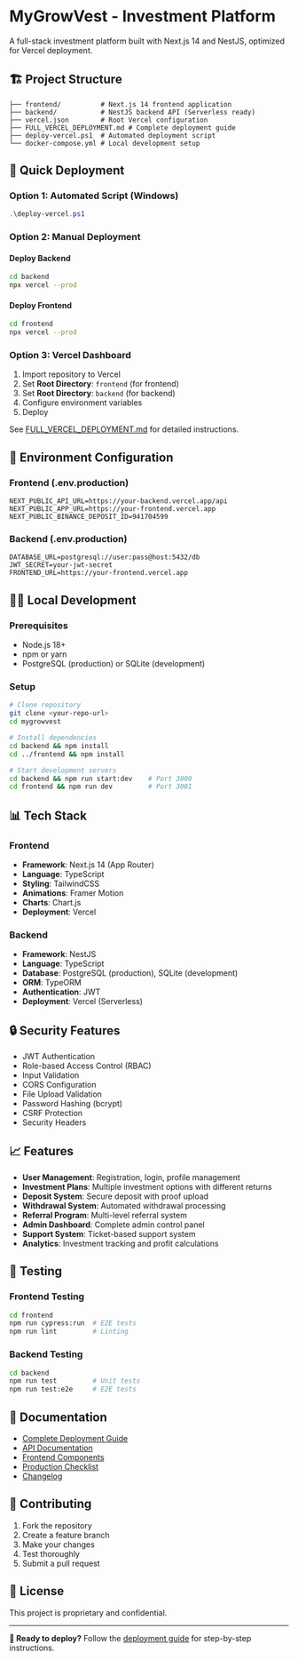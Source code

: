 # MyGrowVest - Investment Platform

A full-stack investment platform built with Next.js 14 and NestJS, optimized for Vercel deployment.

## 🏗️ Project Structure

```
├── frontend/          # Next.js 14 frontend application
├── backend/           # NestJS backend API (Serverless ready)
├── vercel.json        # Root Vercel configuration
├── FULL_VERCEL_DEPLOYMENT.md # Complete deployment guide
├── deploy-vercel.ps1  # Automated deployment script
└── docker-compose.yml # Local development setup
```

## 🚀 Quick Deployment

### Option 1: Automated Script (Windows)
```powershell
.\deploy-vercel.ps1
```

### Option 2: Manual Deployment

#### Deploy Backend
```bash
cd backend
npx vercel --prod
```

#### Deploy Frontend
```bash
cd frontend
npx vercel --prod
```

### Option 3: Vercel Dashboard
1. Import repository to Vercel
2. Set **Root Directory**: `frontend` (for frontend)
3. Set **Root Directory**: `backend` (for backend)
4. Configure environment variables
5. Deploy

See [FULL_VERCEL_DEPLOYMENT.md](./FULL_VERCEL_DEPLOYMENT.md) for detailed instructions.

## 🔧 Environment Configuration

### Frontend (.env.production)
```env
NEXT_PUBLIC_API_URL=https://your-backend.vercel.app/api
NEXT_PUBLIC_APP_URL=https://your-frontend.vercel.app
NEXT_PUBLIC_BINANCE_DEPOSIT_ID=941704599
```

### Backend (.env.production)
```env
DATABASE_URL=postgresql://user:pass@host:5432/db
JWT_SECRET=your-jwt-secret
FRONTEND_URL=https://your-frontend.vercel.app
```

## 🏃‍♂️ Local Development

### Prerequisites
- Node.js 18+
- npm or yarn
- PostgreSQL (production) or SQLite (development)

### Setup
```bash
# Clone repository
git clone <your-repo-url>
cd mygrowvest

# Install dependencies
cd backend && npm install
cd ../frontend && npm install

# Start development servers
cd backend && npm run start:dev    # Port 3000
cd frontend && npm run dev         # Port 3001
```

## 📊 Tech Stack

### Frontend
- **Framework**: Next.js 14 (App Router)
- **Language**: TypeScript
- **Styling**: TailwindCSS
- **Animations**: Framer Motion
- **Charts**: Chart.js
- **Deployment**: Vercel

### Backend
- **Framework**: NestJS
- **Language**: TypeScript
- **Database**: PostgreSQL (production), SQLite (development)
- **ORM**: TypeORM
- **Authentication**: JWT
- **Deployment**: Vercel (Serverless)

## 🔒 Security Features

- JWT Authentication
- Role-based Access Control (RBAC)
- Input Validation
- CORS Configuration
- File Upload Validation
- Password Hashing (bcrypt)
- CSRF Protection
- Security Headers

## 📈 Features

- **User Management**: Registration, login, profile management
- **Investment Plans**: Multiple investment options with different returns
- **Deposit System**: Secure deposit with proof upload
- **Withdrawal System**: Automated withdrawal processing
- **Referral Program**: Multi-level referral system
- **Admin Dashboard**: Complete admin control panel
- **Support System**: Ticket-based support system
- **Analytics**: Investment tracking and profit calculations

## 🧪 Testing

### Frontend Testing
```bash
cd frontend
npm run cypress:run  # E2E tests
npm run lint         # Linting
```

### Backend Testing
```bash
cd backend
npm run test         # Unit tests
npm run test:e2e     # E2E tests
```

## 📝 Documentation

- [Complete Deployment Guide](./FULL_VERCEL_DEPLOYMENT.md)
- [API Documentation](./backend/API_EXAMPLES.md)
- [Frontend Components](./FRONTEND_SUMMARY.md)
- [Production Checklist](./PRODUCTION_CHECKLIST.md)
- [Changelog](./CHANGELOG.md)

## 🤝 Contributing

1. Fork the repository
2. Create a feature branch
3. Make your changes
4. Test thoroughly
5. Submit a pull request

## 📄 License

This project is proprietary and confidential.

---

**🚀 Ready to deploy?** Follow the [deployment guide](./FULL_VERCEL_DEPLOYMENT.md) for step-by-step instructions.
